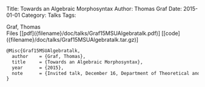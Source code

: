 Title: Towards an Algebraic Morphosyntax
Author: Thomas Graf
Date: 2015-01-01
Category: Talks
Tags: 

<div markdown class="authors">
Graf, Thomas
</div>

<div markdown class="files">
<span id="files-title">Files</span>
[[pdf]({filename}/doc/talks/Graf15MSUAlgebratalk.pdf)]
[[code]({filename}/doc/talks/Graf15MSUAlgebratalk.tar.gz)]
</div>

~~~latex
@Misc{Graf15MSUAlgebratalk,
  author	= {Graf, Thomas},
  title		= {Towards an Algebraic Morphosyntax},
  year		= {2015},
  note		= {Invited talk, December 16, Department of Theoretical and Applied Linguistics, Moscow State University, Moscwo, Russia}
}
~~~
